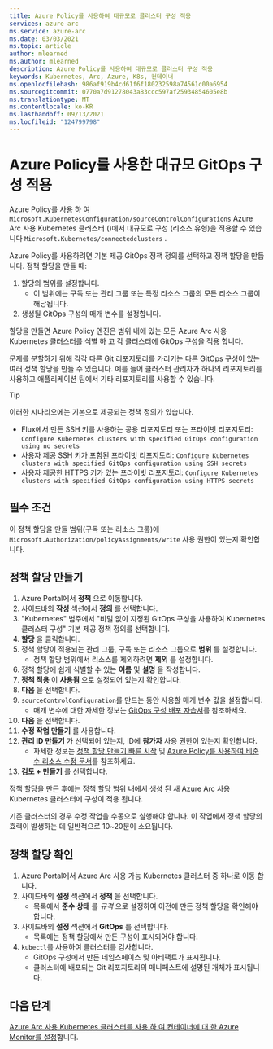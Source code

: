 ```yaml
---
title: Azure Policy를 사용하여 대규모로 클러스터 구성 적용
services: azure-arc
ms.service: azure-arc
ms.date: 03/03/2021
ms.topic: article
author: mlearned
ms.author: mlearned
description: Azure Policy를 사용하여 대규모로 클러스터 구성 적용
keywords: Kubernetes, Arc, Azure, K8s, 컨테이너
ms.openlocfilehash: 986af919b4cd61f6f180232598a74561c00a6954
ms.sourcegitcommit: 0770a7d91278043a83ccc597af25934854605e8b
ms.translationtype: MT
ms.contentlocale: ko-KR
ms.lasthandoff: 09/13/2021
ms.locfileid: "124799798"
---
```

# <a name="use-azure-policy-to-apply-gitops-configurations-at-scale"></a>Azure Policy를 사용한 대규모 GitOps 구성 적용

Azure Policy를 사용 하 여 `Microsoft.KubernetesConfiguration/sourceControlConfigurations` Azure Arc 사용 Kubernetes 클러스터 ()에서 대규모로 구성 (리소스 유형)을 적용할 수 있습니다 `Microsoft.Kubernetes/connectedclusters` .

Azure Policy를 사용하려면 기본 제공 GitOps 정책 정의를 선택하고 정책 할당을 만듭니다. 정책 할당을 만들 때:
1. 할당의 범위를 설정합니다.
    * 이 범위에는 구독 또는 관리 그룹 또는 특정 리소스 그룹의 모든 리소스 그룹이 해당됩니다.
2. 생성될 GitOps 구성의 매개 변수를 설정합니다. 

할당을 만들면 Azure Policy 엔진은 범위 내에 있는 모든 Azure Arc 사용 Kubernetes 클러스터를 식별 하 고 각 클러스터에 GitOps 구성을 적용 합니다.

문제를 분할하기 위해 각각 다른 Git 리포지토리를 가리키는 다른 GitOps 구성이 있는 여러 정책 할당을 만들 수 있습니다. 예를 들어 클러스터 관리자가 하나의 리포지토리를 사용하고 애플리케이션 팀에서 기타 리포지토리를 사용할 수 있습니다.

> [!TIP]
> 이러한 시나리오에는 기본으로 제공되는 정책 정의가 있습니다.
> * Flux에서 만든 SSH 키를 사용하는 공용 리포지토리 또는 프라이빗 리포지토리: `Configure Kubernetes clusters with specified GitOps configuration using no secrets`
> * 사용자 제공 SSH 키가 포함된 프라이빗 리포지토리: `Configure Kubernetes clusters with specified GitOps configuration using SSH secrets`
> * 사용자 제공한 HTTPS 키가 있는 프라이빗 리포지토리: `Configure Kubernetes clusters with specified GitOps configuration using HTTPS secrets`

## <a name="prerequisite"></a>필수 조건

이 정책 할당을 만들 범위(구독 또는 리소스 그룹)에 `Microsoft.Authorization/policyAssignments/write` 사용 권한이 있는지 확인합니다.

## <a name="create-a-policy-assignment"></a>정책 할당 만들기

1. Azure Portal에서 **정책** 으로 이동합니다.
1. 사이드바의 **작성** 섹션에서 **정의** 를 선택합니다.
1. "Kubernetes" 범주에서 "비밀 없이 지정된 GitOps 구성을 사용하여 Kubernetes 클러스터 구성" 기본 제공 정책 정의를 선택합니다. 
1. **할당** 을 클릭합니다.
1. 정책 할당이 적용되는 관리 그룹, 구독 또는 리소스 그룹으로 **범위** 를 설정합니다.
    * 정책 할당 범위에서 리소스를 제외하려면 **제외** 를 설정합니다.
1. 정책 할당에 쉽게 식별할 수 있는 **이름** 및 **설명** 을 작성합니다.
1. **정책 적용** 이 **사용됨** 으로 설정되어 있는지 확인합니다.
1. **다음** 을 선택합니다.
1. `sourceControlConfiguration`를 만드는 동안 사용할 매개 변수 값을 설정합니다.
    * 매개 변수에 대한 자세한 정보는 [GitOps 구성 배포 자습서](./tutorial-use-gitops-connected-cluster.md)를 참조하세요.
1. **다음** 을 선택합니다.
1. **수정 작업 만들기** 를 사용합니다.
1. **관리 ID 만들기** 가 선택되어 있는지, ID에 **참가자** 사용 권한이 있는지 확인합니다. 
    * 자세한 정보는 [정책 할당 만들기 빠른 시작](../../governance/policy/assign-policy-portal.md) 및 [Azure Policy를 사용하여 비준수 리소스 수정 문서](../../governance/policy/how-to/remediate-resources.md)를 참조하세요.
1. **검토 + 만들기** 를 선택합니다.

정책 할당을 만든 후에는 정책 할당 범위 내에서 생성 된 새 Azure Arc 사용 Kubernetes 클러스터에 구성이 적용 됩니다.

기존 클러스터의 경우 수정 작업을 수동으로 실행해야 합니다. 이 작업에서 정책 할당의 효력이 발생하는 데 일반적으로 10~20분이 소요됩니다.

## <a name="verify-a-policy-assignment"></a>정책 할당 확인

1. Azure Portal에서 Azure Arc 사용 가능 Kubernetes 클러스터 중 하나로 이동 합니다.
1. 사이드바의 **설정** 섹션에서 **정책** 을 선택합니다. 
    * 목록에서 **준수 상태** 를 *규격* 으로 설정하여 이전에 만든 정책 할당을 확인해야 합니다.
1. 사이드바의 **설정** 섹션에서 **GitOps** 를 선택합니다.
    * 목록에는 정책 할당에서 만든 구성이 표시되어야 합니다.
1. `kubectl`를 사용하여 클러스터를 검사합니다. 
    * GitOps 구성에서 만든 네임스페이스 및 아티팩트가 표시됩니다.
    * 클러스터에 배포되는 Git 리포지토리의 매니페스트에 설명된 개체가 표시됩니다.

## <a name="next-steps"></a>다음 단계

[Azure Arc 사용 Kubernetes 클러스터를 사용 하 여 컨테이너에 대 한 Azure Monitor를 설정](../../azure-monitor/containers/container-insights-enable-arc-enabled-clusters.md)합니다.
